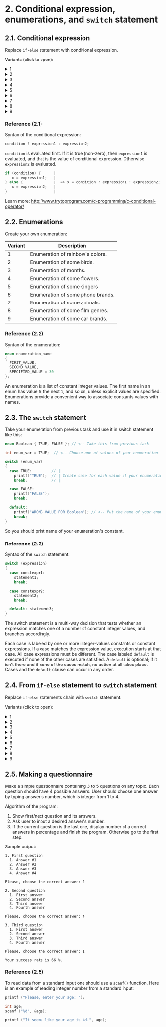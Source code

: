 # 2. Conditional expression, enumerations, and `switch` statement

## 2.1. Conditional expression

Replace `if-else` statement with conditional expression.

Variants (click to open):

<details>
<summary>1</summary>
<hr>

```c
double x = 23, y = 5.2, result;

if (x / 100 + y > 0)
{
  result = x * y
}
else
{
  result = 100 * x - y
}
```

<hr>
</details>

<details>
<summary>2</summary>
<hr>

```c
int f = 32, s = 12, result;

if (f / 5 < s * 2)
{
  result = f;
}
else
{
  result = s * s;
}
```

<hr>
</details>

<details>
<summary>3</summary>
<hr>

```c
char g = 'a', h = 'b', result;

if (g >= h)
{
  result = 'x';
}
else
{
  result = 'y';
}
```

<hr>
</details>

<details>
<summary>4</summary>
<hr>

```c
int i = 0, j = 1, result;

if (i && j || !i && !j )
{
  result = i || j;
}
else
{
  result = i && j;
}
```

<hr>
</details>

<details>
<summary>5</summary>
<hr>

```c
int e = 1, f = 0, result;

if (e && !f || !e && f)
{
  result = e && f;
}
else
{
  result = e || f;
}
```

<hr>
</details>

<details>
<summary>6</summary>
<hr>

```c
int q = 1, w = 0, result;

if (!q == w || q)
{
  result = !q;
}
else
{
  result = w || q;
}
```

<hr>
</details>

<details>
<summary>7</summary>
<hr>

```c
double k = 251.2, l = 113.1, result;

if (k % 2 > l * 3)
{
  result = k / 5;
}
else
{
  result = l * l;
}
```

<hr>
</details>

<details>
<summary>8</summary>
<hr>

```c
int a = 1, b = 2, result;

if (a < b)
{
  result = a + b;
}
else
{
  result = a - b;
}
```

<hr>
</details>

<details>
<summary>9</summary>
<hr>

```c
double c = 3.14, d = 2.57, result;

if (c == d)
{
  result = c * d;
}
else
{
  result = c / d;
}
```

<hr>
</details>

### Reference (2.1)

Syntax of the conditional expression:

```c
condition ? expression1 : expression2;
```

`condition` is evaluated first. If it is true (non-zero), then `expression1` is evaluated, and that is the value of conditional expression. Otherwise `expression2` is evaluated.

```c
if (condition) {      |
   x = expression1;   |  
} else {              |  => x = condition ? expression1 : expression2;
   x = expression2;   |
}                     |
```

Learn more: http://www.trytoprogram.com/c-programming/c-conditional-operator/

## 2.2. Enumerations

Create your own enumeration:

| Variant | Description                              |
| ------- | ---------------------------------------- |
| 1       | Enumeration of rainbow's colors.         |
| 2       | Enumeration of some birds.               |
| 3       | Enumeration of months.                   |
| 4       | Enumeration of some flowers.             |
| 5       | Enumeration of some singers              |
| 6       | Enumeration of some phone brands.        |
| 7       | Enumeration of some animals.             |
| 8       | Enumeration of some film genres.         |
| 9       | Enumeration of some car brands.          |

### Reference (2.2)

Syntax of the enumeration:

```c
enum enumeration_name
{
  FIRST_VALUE,
  SECOND_VALUE,
  SPECIFIED_VALUE = 30
};
```

An enumeration is a list of constant integer values. The first name in an enum has value `0`, the next `1`, and so on, unless explicit values are specified. Enumerations provide a convenient way to associate constants values with names.

## 2.3. The `switch` statement

Take your enumeration from previous task and use it in switch statement like this:

```c
enum Boolean { TRUE, FALSE }; // <-- Take this from previous task

int enum_var = TRUE;  // <-- Choose one of values of your enumeration

switch (enum_var)
{
  case TRUE:         // |
    printf("TRUE");  // | Create case for each value of your enumeration
    break;           // |

  case FALSE:
    printf("FALSE");
    break;
   
  default:
    printf("WRONG VALUE FOR Boolean"); // <-- Put the name of your enumeration here
    break;
}
```

So you should print name of your enumeration's constant.

### Reference (2.3)

Syntax of the `switch` statement:

```c
switch (expression)
{
  case constexpr1:
    statement1;
    break;

  case constexpr2:
    statement2;
    break;

  default: statement3;
}
```

The switch statement is a multi-way decision that tests whether an expression matches one of a number of constant integer values, and branches accordingly.

Each case is labeled by one or more integer-values constants or constant expressions. If a case matches the expression value, execution starts at that case. All case expressions must be different. The case labeled `default` is executed if none of the other cases are satisfied. A `default` is optional; if it isn't there and if none of the cases match, no action at all takes place. Cases and the `default` clause can occur in any order.

## 2.4. From `if-else` statement to `switch` statement

Replace `if-else` statements chain with `switch` statement.

Variants (click to open):

<details>
<summary>1</summary>
<hr>

```c
int number = 200;

if (number == 100 || number == 200)
{
  printf("100 || 200");
}
else if (number == 300 || number == 400 || number == 500)
{
  printf("300");
}
else if (number == 400 || number == 500)
{
  printf("400 || 500");
}
else
{
  printf("wrong value");
}
```

<hr>
</details>

<details>
<summary>2</summary>
<hr>

```c
enum Animal { CAT, DOG, SNAKE, CROCODILE };
int animal = SNAKE;

if (animal == CAT)
{
  printf("CAT");
}
else if (animal == DOG)
{
  printf("BLUE");
}
else if (animal == SNAKE || animal == CROCODILE)
{
  printf("SNAKE || CROCODILE");
}
else
{
  printf("wrong value");
}
```

<hr>
</details>

<details>
<summary>3</summary>
<hr>

```c
int number = 42;

if (number == 1)
{
  printf("1");
}
else if (number ==  2 || number ==  3)
{
  printf("2 || 3");
}
else
{
  printf("wrong value");
}
```

<hr>
</details>
<details>
<summary>4</summary>
<hr>

```c
int year = 2012;

if (year == 1147)
{
  printf("Moscow");
}
else if (year == 1760)
{
  printf("Izhevsk");
}
else if (year == 1005)
{
  printf("Kazan");
}
else
{
  printf("wrong value");
}
```

<hr>
</details>

<details>
<summary>5</summary>
<hr>

```c
enum Color { GREEN, BLUE, RED, ORANGE };
int color = ORANGE;

if (color == GREEN)
{
  printf("GREEN");
}
else if (color == BLUE)
{
  printf("BLUE");
}
else if (color == RED || color == ORANGE)
{
  printf("RED || ORANGE");
}
else
{
  printf("wrong value");
}
```

<hr>
</details>

<details>
<summary>6</summary>
<hr>

```c
enum COUNTRY { RUSSIA, USA, UK, FRANCE, SPAIN, MEXICO };
int country = RUSSIA;

if (country == CAT)
{
  printf("RUSSIAN");
}
else if (country == USA || country == UK)
{
  printf("ENGLISH");
}
else if (country == FRANCE)
{
  printf("FRENCH");
}
else if (country == SPAIN || country == MEXICO)
{
  printf("SPANISH");
}
else
{
  printf("wrong value");
}
```

<hr>
</details>

<details>
<summary>7</summary>
<hr>

```c
char symbol = 'F';

if (symbol == 'A' || symbol ==  'B')
{
  printf("A || B");
}
else if (symbol ==  'C')
{
  printf("C");
}
else
{
  printf("wrong value");
}
```

<hr>
</details>

<details>
<summary>8</summary>
<hr>

```c
char symbol = 'Z';

if (symbol == 'Q')
{
  printf("Q");
}
else if (symbol ==  'R' || symbol ==  'r')
{
  printf("R || r");
}
else if (symbol ==  'S' || symbol ==  's')
{
  printf("S || s");
}
else
{
  printf("wrong value");
}
```

<hr>
</details>

<details>
<summary>9</summary>
<hr>

```c
enum MONTH { DEC, JUN, FEB, APR, MAR, MAY, JUN };
int month = JUN;

if (month == DEC || month == JUN || month == FEB)
{
  printf("WINTER");
}
else if (month == APR || month == MAR || month == MAY)
{
  printf("SPRING");
}
else if (month == JUN)
{
  printf("SUMMER");
}
else
{
  printf("wrong value");
}
```

<hr>
</details>

## 2.5. Making a questionnaire

Make a simple questionnaire containing 3 to 5 questions on any topic. Each question should have 4 possible answers. User should choose one answer by typing answer's number, which is integer from 1 to 4.

Algorithm of the program:

1. Show first/next question and its answers.
2. Ask user to input a desired answer's number.
3. If the current question is the last one, display number of a correct answers in percentage and finish the program. Otherwise go to the first step.

Sample output:

```
1. First question
  1. Answer #1
  2. Answer #2
  3. Answer #3
  4. Answer #4

Please, choose the correct answer: 2

2. Second question
  1. First answer
  2. Second answer
  3. Third answer
  4. Fourth answer

Please, choose the correct answer: 4

3. Third question
  1. First answer
  2. Second answer
  3. Third answer
  4. Fourth answer

Please, choose the correct answer: 1

Your success rate is 66 %.
```

### Reference (2.5)

To read data from a standard input one should use a `scanf()` function. Here is an example of reading integer number from a standard input:

```c
printf ("Please, enter your age: ");

int age;
scanf ("%d", &age);

printf ("It seems like your age is %d.", age);
```
